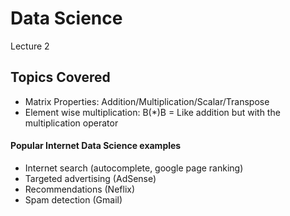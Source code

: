 Data Science
============
Lecture 2

## Topics Covered
* Matrix Properties: Addition/Multiplication/Scalar/Transpose
* Element wise multiplication: B(*)B = Like addition but with the multiplication operator


#### Popular Internet Data Science examples
* Internet search (autocomplete, google page ranking)
* Targeted advertising (AdSense)
* Recommendations (Neflix)
* Spam detection (Gmail)
